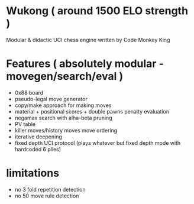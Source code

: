 # Wukong ( around 1500 ELO strength )
Modular & didactic UCI chess engine written by Code Monkey King

# Features ( absolutely modular - movegen/search/eval )
  - 0x88 board
  - pseudo-legal move generator
  - copy/make approach for making moves
  - material + positional scores + double pawns penalty evaluation
  - negamax search with alha-beta pruning
  - PV table
  - killer moves/history moves move ordering
  - iterative deepening
  - fixed depth UCI protocol (plays whatever but fixed depth mode with hardcoded 6 plies)

# limitations
  - no 3 fold repetition detection
  - no 50 move rule detection
